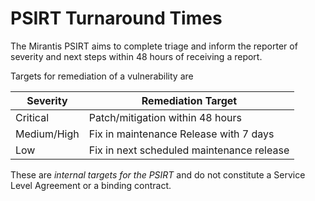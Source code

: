 # PSIRT Turnaround Times

The Mirantis PSIRT aims to complete triage and
inform the reporter of severity and next steps within
48 hours of receiving a report.

Targets for remediation of a vulnerability are

| Severity | Remediation Target |
|----------|--------------------|
| Critical | Patch/mitigation within 48 hours |
| Medium/High | Fix in maintenance Release with 7 days |
| Low | Fix in next scheduled maintenance release |

These are _internal targets for the PSIRT_ and do not constitute a Service Level Agreement or
a binding contract.
